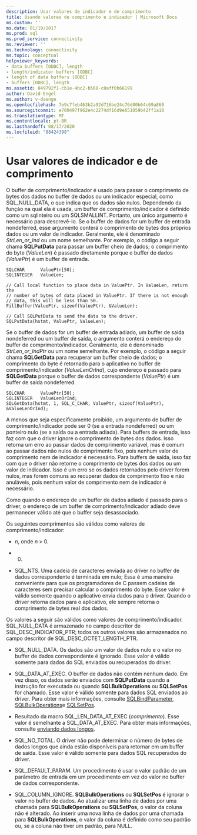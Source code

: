 ```yaml
---
description: Usar valores de indicador e de comprimento
title: Usando valores de comprimento e indicador | Microsoft Docs
ms.custom: ''
ms.date: 01/19/2017
ms.prod: sql
ms.prod_service: connectivity
ms.reviewer: ''
ms.technology: connectivity
ms.topic: conceptual
helpviewer_keywords:
- data buffers [ODBC], length
- length/indicator buffers [ODBC]
- length of data buffers [ODBC]
- buffers [ODBC], length
ms.assetid: 849792f1-cb1e-4bc2-b568-c0aff0b66199
author: David-Engel
ms.author: v-daenge
ms.openlocfilehash: 7e9c7feb463b2a92d716be24c76d00b64c69a860
ms.sourcegitcommit: e700497f962e4c2274df16d9e651059b42ff1a10
ms.translationtype: MT
ms.contentlocale: pt-BR
ms.lasthandoff: 08/17/2020
ms.locfileid: "88424398"
---
```

# <a name="using-length-and-indicator-values"></a>Usar valores de indicador e de comprimento
O buffer de comprimento/indicador é usado para passar o comprimento de bytes dos dados no buffer de dados ou um indicador especial, como SQL_NULL_DATA, o que indica que os dados são nulos. Dependendo da função na qual ela é usada, um buffer de comprimento/indicador é definido como um sqlinteiro ou um SQLSMALLINT. Portanto, um único argumento é necessário para descrevê-lo. Se o buffer de dados for um buffer de entrada nondeferred, esse argumento conterá o comprimento de bytes dos próprios dados ou um valor de indicador. Geralmente, ele é denominado *StrLen_or_Ind* ou um nome semelhante. Por exemplo, o código a seguir chama **SQLPutData** para passar um buffer cheio de dados; o comprimento do byte (*ValueLen*) é passado diretamente porque o buffer de dados (*ValuePtr*) é um buffer de entrada.  
  
```  
SQLCHAR      ValuePtr[50];  
SQLINTEGER   ValueLen;  
  
// Call local function to place data in ValuePtr. In ValueLen, return the  
// number of bytes of data placed in ValuePtr. If there is not enough  
// data, this will be less than 50.  
FillBuffer(ValuePtr, sizeof(ValuePtr), &ValueLen);  
  
// Call SQLPutData to send the data to the driver.  
SQLPutData(hstmt, ValuePtr, ValueLen);  
```  
  
 Se o buffer de dados for um buffer de entrada adiado, um buffer de saída nondeferred ou um buffer de saída, o argumento conterá o endereço do buffer de comprimento/indicador. Geralmente, ele é denominado *StrLen_or_IndPtr* ou um nome semelhante. Por exemplo, o código a seguir chama **SQLGetData** para recuperar um buffer cheio de dados; o comprimento do byte é retornado para o aplicativo no buffer de comprimento/indicador (*ValueLenOrInd*), cujo endereço é passado para **SQLGetData** porque o buffer de dados correspondente (*ValuePtr*) é um buffer de saída nondeferred.  
  
```  
SQLCHAR      ValuePtr[50];  
SQLINTEGER   ValueLenOrInd;  
SQLGetData(hstmt, 1, SQL_C_CHAR, ValuePtr, sizeof(ValuePtr), &ValueLenOrInd);  
```  
  
 A menos que seja especificamente proibido, um argumento de buffer de comprimento/indicador pode ser 0 (se a entrada nondeferred) ou um ponteiro nulo (se a saída ou a entrada adiada). Para buffers de entrada, isso faz com que o driver ignore o comprimento de bytes dos dados. Isso retorna um erro ao passar dados de comprimento variável, mas é comum ao passar dados não nulos de comprimento fixo, pois nenhum valor de comprimento nem de indicador é necessário. Para buffers de saída, isso faz com que o driver não retorne o comprimento de bytes dos dados ou um valor de indicador. Isso é um erro se os dados retornados pelo driver forem nulos, mas forem comuns ao recuperar dados de comprimento fixo e não anuláveis, pois nenhum valor de comprimento nem de indicador é necessário.  
  
 Como quando o endereço de um buffer de dados adiado é passado para o driver, o endereço de um buffer de comprimento/indicador adiado deve permanecer válido até que o buffer seja desassociado.  
  
 Os seguintes comprimentos são válidos como valores de comprimento/indicador:  
  
-   *n*, onde *n* > 0.  
  
-   0.  
  
-   SQL_NTS. Uma cadeia de caracteres enviada ao driver no buffer de dados correspondente é terminada em nulo; Essa é uma maneira conveniente para que os programadores de C passem cadeias de caracteres sem precisar calcular o comprimento do byte. Esse valor é válido somente quando o aplicativo envia dados para o driver. Quando o driver retorna dados para o aplicativo, ele sempre retorna o comprimento de bytes real dos dados.  
  
 Os valores a seguir são válidos como valores de comprimento/indicador. SQL_NULL_DATA é armazenado no campo descritor de SQL_DESC_INDICATOR_PTR; todos os outros valores são armazenados no campo descritor de SQL_DESC_OCTET_LENGTH_PTR.  
  
-   SQL_NULL_DATA. Os dados são um valor de dados nulo e o valor no buffer de dados correspondente é ignorado. Esse valor é válido somente para dados do SQL enviados ou recuperados do driver.  
  
-   SQL_DATA_AT_EXEC. O buffer de dados não contém nenhum dado. Em vez disso, os dados serão enviados com **SQLPutData** quando a instrução for executada ou quando **SQLBulkOperations** ou **SQLSetPos** for chamado. Esse valor é válido somente para dados SQL enviados ao driver. Para obter mais informações, consulte [SQLBindParameter](../../../odbc/reference/syntax/sqlbindparameter-function.md), [SQLBulkOperations](../../../odbc/reference/syntax/sqlbulkoperations-function.md)e [SQLSetPos](../../../odbc/reference/syntax/sqlsetpos-function.md).  
  
-   Resultado da macro SQL_LEN_DATA_AT_EXEC (*comprimento*). Esse valor é semelhante a SQL_DATA_AT_EXEC. Para obter mais informações, consulte [enviando dados longos](../../../odbc/reference/develop-app/sending-long-data.md).  
  
-   SQL_NO_TOTAL. O driver não pode determinar o número de bytes de dados longos que ainda estão disponíveis para retornar em um buffer de saída. Esse valor é válido somente para dados SQL recuperados do driver.  
  
-   SQL_DEFAULT_PARAM. Um procedimento é usar o valor padrão de um parâmetro de entrada em um procedimento em vez do valor no buffer de dados correspondente.  
  
-   SQL_COLUMN_IGNORE. **SQLBulkOperations** ou **SQLSetPos** é ignorar o valor no buffer de dados. Ao atualizar uma linha de dados por uma chamada para **SQLBulkOperations** ou **SQLSetPos,** o valor da coluna não é alterado. Ao inserir uma nova linha de dados por uma chamada para **SQLBulkOperations**, o valor da coluna é definido como seu padrão ou, se a coluna não tiver um padrão, para NULL.

